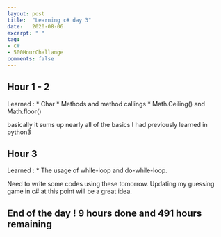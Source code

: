 ```yaml
---
layout: post
title:  "Learning c# day 3"
date:   2020-08-06
excerpt: " "
tag:
- c#
- 500HourChallange
comments: false
---
```


## Hour 1 - 2

Learned :
	* Char
	* Methods and method callings
	* Math.Ceiling() and  Math.floor()
	
basically it sums up nearly all of the basics I had previously learned in python3

## Hour 3

Learned :
	* The usage of while-loop and do-while-loop.
	
Need to write some codes using these tomorrow. Updating my guessing game in c# at this point will be a great idea.

## End of the day ! 9 hours done and 491 hours remaining 